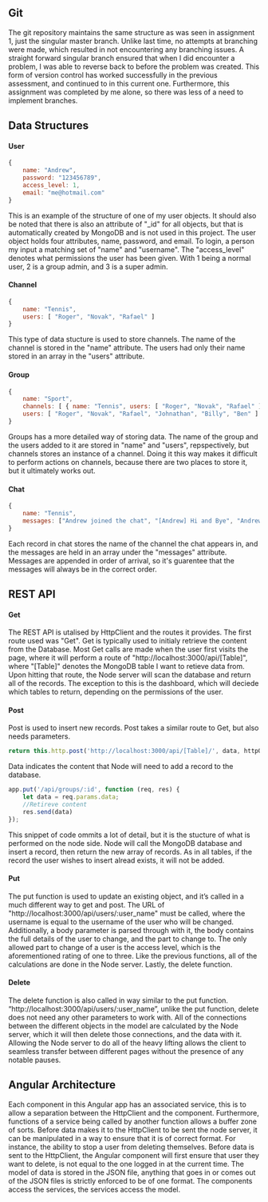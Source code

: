 ## Git
The git repository maintains the same structure as was seen in assignment 1, just the singular master branch. Unlike last time, no attempts at branching were made, which resulted in not encountering any branching issues. A straight forward singular branch ensured that when I did encounter a problem, I was able to reverse back to before the problem was created. This form of version control has worked successfully in the previous assessment, and continued to in this current one. Furthermore, this assignment was completed by me alone, so there was less of a need to implement branches.

## Data Structures
#### User
```javascript
{
    name: "Andrew",
    password: "123456789",
    access_level: 1,
    email: "me@hotmail.com"
}
```
This is an example of the structure of one of my user objects. It should also be noted that there is also an attribute of "_id" for all objects, but that is automatically created by MongoDB and is not used in this project. The user object holds four attributes, name, password, and email. To login, a person my input a matching set of "name" and "username". The "access_level" denotes what permissions the user has been given. With 1 being a normal user, 2 is a group admin, and 3 is a super admin.

#### Channel
```javascript
{
    name: "Tennis",
    users: [ "Roger", "Novak", "Rafael" ]
}
```
This type of data stucture is used to store channels. The name of the channel is stored in the "name" attribute. The users had only their name stored in an array in the "users" attribute.

#### Group
```javascript
{
    name: "Sport",
    channels: [ { name: "Tennis", users: [ "Roger", "Novak", "Rafael" ] }, { name: "Rubgy League", users: [ "Johnathan", "Billy", "Ben" ] } ],
    users: [ "Roger", "Novak", "Rafael", "Johnathan", "Billy", "Ben" ]
}
```
Groups has a more detailed way of storing data. The name of the group and the users added to it are stored in "name" and "users", repspectively, but channels stores an instance of a channel. Doing it this way makes it difficult to perform actions on channels, because there are two places to store it, but it ultimately works out.

#### Chat
```javascript
{
    name: "Tennis",
    messages: ["Andrew joined the chat", "[Andrew] Hi and Bye", "Andrew left the chat"]
}
```
Each record in chat stores the name of the channel the chat appears in, and the messages are held in an array under the "messages" attribute. Messages are appended in order of arrival, so it's guarentee that the messages will always be in the correct order.


## REST API
#### Get
The REST API is utalised by HttpClient and the routes it provides. The first route used was "Get". Get is typically used to initialy retrieve the content from the Database. Most Get calls are made when the user first visits the page, where it will perform a route of "http://localhost:3000/api/[Table]", where "[Table]" denotes the MongoDB table I want to retieve data from. Upon hitting that route, the Node server will scan the database and return all of the records. The exception to this is the dashboard, which will deciede which tables to return, depending on the permissions of the user.

#### Post
Post is used to insert new records. Post takes a similar route to Get, but also needs parameters.
```typescript
return this.http.post('http://localhost:3000/api/[Table]/', data, httpOptions);
```
Data indicates the content that Node will need to add a record to the database.
```typescript
app.put('/api/groups/:id', function (req, res) {
    let data = req.params.data;
    //Retireve content
    res.send(data)
});
```
This snippet of code ommits a lot of detail, but it is the stucture of what is performed on the node side. Node will call the MongoDB database and insert a record, then return the new array of records. As in all tables, if the record the user wishes to insert alread exists, it will not be added.

#### Put
The put function is used to update an existing object, and it’s called in a much different way to get and post. The URL of "http://localhost:3000/api/users/:user_name" must be called, where the username is equal to the username of the user who will be changed. Additionally, a body parameter is parsed through with it, the body contains the full details of the user to change, and the part to change to. The only allowed part to change of a user is the access level, which is the aforementioned rating of one to three. Like the previous functions, all of the calculations are done in the Node server. Lastly, the delete function.

#### Delete
The delete function is also called in way similar to the put function. “http://localhost:3000/api/users/:user_name”, unlike the put function, delete does not need any other parameters to work with. All of the connections between the different objects in the model are calculated by the Node server, which it will then delete those connections, and the data with it. Allowing the Node server to do all of the heavy lifting allows the client to seamless transfer between different pages without the presence of any notable pauses.

## Angular Architecture
Each component in this Angular app has an associated service, this is to allow a separation between the HttpClient and the component. Furthermore, functions of a service being called by another function allows a buffer zone of sorts. Before data makes it to the HttpClient to be sent the node server, it can be manipulated in a way to ensure that it is of correct format. For instance, the ability to stop a user from deleting themselves. Before data is sent to the HttpClient, the Angular component will first ensure that user they want to delete, is not equal to the one logged in at the current time. The model of data is stored in the JSON file, anything that goes in or comes out of the JSON files is strictly enforced to be of one format. The components access the services, the services access the model.